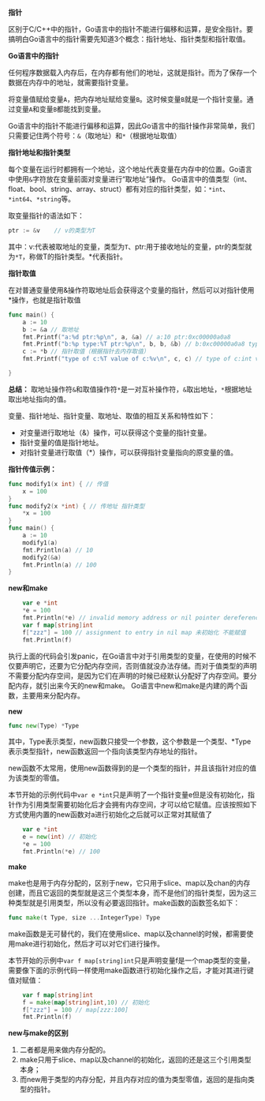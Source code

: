 **指针**                    

区别于C/C++中的指针，Go语言中的指针不能进行偏移和运算，是安全指针。要搞明白Go语言中的指针需要先知道3个概念：指针地址、指针类型和指针取值。

**Go语言中的指针**

任何程序数据载入内存后，在内存都有他们的地址，这就是指针。而为了保存一个数据在内存中的地址，就需要指针变量。

将变量值赋给变量`A`，把内存地址赋给变量`B`。这时候变量`B`就是一个指针变量。通过变量`A`和变量`B`都能找到变量。

Go语言中的指针不能进行偏移和运算，因此Go语言中的指针操作非常简单，我们只需要记住两个符号：`&`（取地址）和`*`（根据地址取值） 

**指针地址和指针类型**

每个变量在运行时都拥有一个地址，这个地址代表变量在内存中的位置。Go语言中使用`&`字符放在变量前面对变量进行“取地址”操作。 Go语言中的值类型（int、float、bool、string、array、struct）都有对应的指针类型，如：`*int`、`*int64`、`*string`等。

取变量指针的语法如下：

```go
ptr := &v    // v的类型为T
```

其中：v:代表被取地址的变量，类型为`T`、ptr:用于接收地址的变量，ptr的类型就为`*T`，称做T的指针类型。*代表指针。

**指针取值**

在对普通变量使用&操作符取地址后会获得这个变量的指针，然后可以对指针使用*操作，也就是指针取值

```go
func main() {
	a := 10
	b := &a // 取地址
	fmt.Printf("a:%d ptr:%p\n", a, &a) // a:10 ptr:0xc00000a0a8
	fmt.Printf("b:%p type:%T ptr:%p\n", b, b, &b) // b:0xc00000a0a8 type:*int ptr:0xc000006028
	c := *b // 指针取值（根据指针去内存取值）
	fmt.Printf("type of c:%T value of c:%v\n", c, c) // type of c:int value of c:10

}
```

**总结：** 取地址操作符`&`和取值操作符`*`是一对互补操作符，`&`取出地址，`*`根据地址取出地址指向的值。

变量、指针地址、指针变量、取地址、取值的相互关系和特性如下：

- 对变量进行取地址（&）操作，可以获得这个变量的指针变量。
- 指针变量的值是指针地址。
- 对指针变量进行取值（*）操作，可以获得指针变量指向的原变量的值。

**指针传值示例：**

```go
func modify1(x int) { // 传值
	x = 100
}
func modify2(x *int) { // 传地址 指针类型
	*x = 100
}
func main() {
	a := 10
	modify1(a)
	fmt.Println(a) // 10
	modify2(&a)
	fmt.Println(a) // 100
}
```

**new和make**

```go
	var e *int
	*e = 100
	fmt.Println(*e) // invalid memory address or nil pointer dereference
	var f map[string]int
	f["zzz"] = 100 // assignment to entry in nil map 未初始化 不能赋值
	fmt.Println(f)
```

执行上面的代码会引发panic，在Go语言中对于引用类型的变量，在使用的时候不仅要声明它，还要为它分配内存空间，否则值就没办法存储。而对于值类型的声明不需要分配内存空间，是因为它们在声明的时候已经默认分配好了内存空间。要分配内存，就引出来今天的new和make。 Go语言中new和make是内建的两个函数，主要用来分配内存。

**new**

```go
func new(Type) *Type
```

其中，Type表示类型，new函数只接受一个参数，这个参数是一个类型、*Type表示类型指针，new函数返回一个指向该类型内存地址的指针。

new函数不太常用，使用new函数得到的是一个类型的指针，并且该指针对应的值为该类型的零值。

本节开始的示例代码中`var e *int`只是声明了一个指针变量e但是没有初始化，指针作为引用类型需要初始化后才会拥有内存空间，才可以给它赋值。应该按照如下方式使用内置的new函数对a进行初始化之后就可以正常对其赋值了

```go
	var e *int
	e = new(int) // 初始化
	*e = 100
	fmt.Println(*e) // 100
```

**make**

make也是用于内存分配的，区别于new，它只用于slice、map以及chan的内存创建，而且它返回的类型就是这三个类型本身，而不是他们的指针类型，因为这三种类型就是引用类型，所以没有必要返回指针。make函数的函数签名如下：

```go
func make(t Type, size ...IntegerType) Type
```

make函数是无可替代的，我们在使用slice、map以及channel的时候，都需要使用make进行初始化，然后才可以对它们进行操作。

本节开始的示例中`var f map[string]int`只是声明变量f是一个map类型的变量，需要像下面的示例代码一样使用make函数进行初始化操作之后，才能对其进行键值对赋值：

```go
	var f map[string]int
	f = make(map[string]int,10) // 初始化
	f["zzz"] = 100 // map[zzz:100]
	fmt.Println(f)
```

**new与make的区别**

1. 二者都是用来做内存分配的。
2. make只用于slice、map以及channel的初始化，返回的还是这三个引用类型本身；
3. 而new用于类型的内存分配，并且内存对应的值为类型零值，返回的是指向类型的指针。